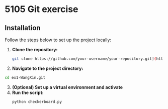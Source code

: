 # 5105 Git exercise

## Installation

Follow the steps below to set up the project locally:

1. **Clone the repository:**

   ```bash
   git clone https://github.com/your-username/your-repository.git](https://github.com/kianakianaa/ex1-WangXin.git)
   ```
2. **Navigate to the project directory:**
  
  ```bash
  cd ex1-WangXin.git
```
3. **(Optional) Set up a virtual environment and activate**
4. **Run the script:**
   ```python
   python checkerboard.py
   ```



